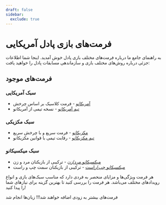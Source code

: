 ```yaml
---
draft: false
sidebar:
  exclude: true
---
```


# فرمت‌های بازی پادل آمریکایی

به راهنمای جامع ما درباره فرمت‌های مختلف بازی پادل خوش آمدید. اینجا شما اطلاعات جزئی درباره روش‌های مختلف بازی و سازماندهی مسابقات پادل را خواهید یافت:

## فرمت‌های موجود

### سبک آمریکایی
- [آمریکانو](/fa/americano) - فرمت کلاسیک بر اساس چرخش
- [تیم آمریکانو](/fa/team-americano) - نسخه تیمی از آمریکانو

### سبک مکزیکی
- [مکزیکانو](/fa/mexicano) - فرمت سریع و با چرخش سریع
- [تیم مکزیکانو](/fa/team-mexicano) - رقابت تیمی با قوانین مکزیکانو

### سبک میکسیکانو
- [میکسیکانو مرد/زن](/fa/mixicano) - ترکیبی از بازیکنان مرد و زن
- [میکسیکانو چپ/راست](/fa/mixicano) - ترکیبی از بازیکنان سمت چپ و راست

هر فرمت ویژگی‌ها و مزایای منحصر به فردی دارد که مناسب سبک‌های بازی و انواع رویدادهای مختلف می‌باشد. هر فرمت را بررسی کنید تا بهترین گزینه برای نیازهای شما را پیدا کنید!

فرمت‌های بیشتر به زودی اضافه خواهند شد!!! زبان‌ها انجام شد
